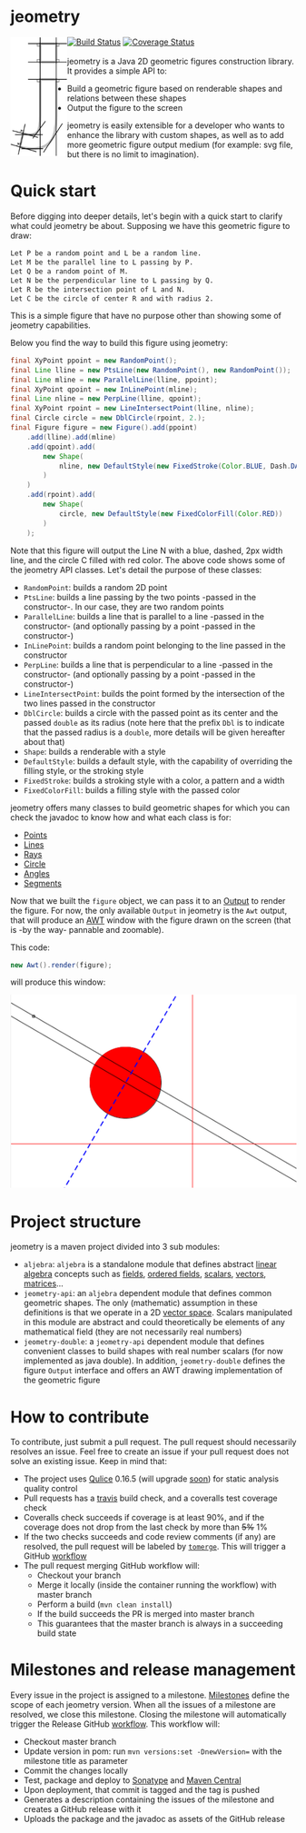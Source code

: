 # jeometry
<img align="left" alt="Logo" src="https://github.com/HDouss/jeometry/blob/gh-pages/images/path3479.png" width="100" />

[![Build Status](https://travis-ci.org/HDouss/jeometry.svg?branch=master)](https://travis-ci.org/HDouss/jeometry)
[![Coverage Status](https://coveralls.io/repos/github/HDouss/jeometry/badge.svg?branch=master)](https://coveralls.io/github/HDouss/jeometry?branch=master)<br/><br/>
jeometry is a Java 2D geometric figures construction library.
It provides a simple API to:
* Build a geometric figure based on renderable shapes and relations between these shapes
* Output the figure to the screen

jeometry is easily extensible for a developer who wants to enhance the library with custom shapes, as well as to add more geometric figure output medium (for example: svg file, but there is no limit to imagination).


# Quick start
Before digging into deeper details, let's begin with a quick start to clarify what could jeometry be about.
Supposing we have this geometric figure to draw:

```
Let P be a random point and L be a random line.
Let M be the parallel line to L passing by P.
Let Q be a random point of M.
Let N be the perpendicular line to L passing by Q.
Let R be the intersection point of L and N.
Let C be the circle of center R and with radius 2. 
```

This is a simple figure that have no purpose other than showing some of jeometry capabilities.

Below you find the way to build this figure using jeometry:

```java
final XyPoint ppoint = new RandomPoint();
final Line lline = new PtsLine(new RandomPoint(), new RandomPoint());
final Line mline = new ParallelLine(lline, ppoint);
final XyPoint qpoint = new InLinePoint(mline);
final Line nline = new PerpLine(lline, qpoint);
final XyPoint rpoint = new LineIntersectPoint(lline, nline);
final Circle circle = new DblCircle(rpoint, 2.);
final Figure figure = new Figure().add(ppoint)
    .add(lline).add(mline)
    .add(qpoint).add(
        new Shape(
            nline, new DefaultStyle(new FixedStroke(Color.BLUE, Dash.DASHED, 2f))
        )
    )
    .add(rpoint).add(
        new Shape(
            circle, new DefaultStyle(new FixedColorFill(Color.RED))
        )
    );
```
Note that this figure will output the Line N with a blue, dashed, 2px width line, and the circle C filled with red color.
The above code shows some of the jeometry API classes. Let's detail the purpose of these classes:
* `RandomPoint`: builds a random 2D point
* `PtsLine`: builds a line passing by the two points -passed in the constructor-. In our case, they are two random points
* `ParallelLine`: builds a line that is parallel to a line -passed in the constructor- (and optionally passing by a point -passed in the constructor-)
* `InLinePoint`: builds a random point belonging to the line passed in the constructor
* `PerpLine`: builds a line that is perpendicular to a line -passed in the constructor- (and optionally passing by a point -passed in the constructor-)
* `LineIntersectPoint`: builds the point formed by the intersection of the two lines passed in the constructor
* `DblCircle`: builds a circle with the passed point as its center and the passed `double` as its radius (note here that the prefix `Dbl` is to indicate that the passed radius is a `double`, more details will be given hereafter about that)
* `Shape`: builds a renderable with a style
* `DefaultStyle`: builds a default style, with the capability of overriding the filling style, or the stroking style
* `FixedStroke`: builds a stroking style with a color, a pattern and a width
* `FixedColorFill`: builds a filling style with the passed color


jeometry offers many classes to build geometric shapes for which you can check the javadoc to know how and what each class is for:
* [Points](https://github.com/HDouss/jeometry/tree/master/jeometry-api/src/main/java/com/jeometry/twod/point)
* [Lines](https://github.com/HDouss/jeometry/tree/master/jeometry-api/src/main/java/com/jeometry/twod/line)
* [Rays](https://github.com/HDouss/jeometry/tree/master/jeometry-api/src/main/java/com/jeometry/twod/ray)
* [Circle](https://github.com/HDouss/jeometry/tree/master/jeometry-api/src/main/java/com/jeometry/twod/circle)
* [Angles](https://github.com/HDouss/jeometry/tree/master/jeometry-api/src/main/java/com/jeometry/twod/angle)
* [Segments](https://github.com/HDouss/jeometry/tree/master/jeometry-api/src/main/java/com/jeometry/twod/segment)

Now that we built the `figure` object, we can pass it to an [Output](https://github.com/HDouss/jeometry/blob/master/jeometry-double/src/main/java/com/jeometry/render/Output.java) to render the figure.
For now, the only available `Output` in jeometry is the `Awt` output, that will produce an [AWT](https://en.wikipedia.org/wiki/Abstract_Window_Toolkit) window with the figure drawn on the screen (that is -by the way- pannable and zoomable).

This code:
```java
new Awt().render(figure);
```
will produce this window:

<img alt="Figure on screen" src="https://github.com/HDouss/jeometry/blob/gh-pages/images/sample1v2.png" />

# Project structure
jeometry is a maven project divided into 3 sub modules:
* `aljebra`: `aljebra` is a standalone module that defines abstract [linear algebra](https://en.wikipedia.org/wiki/Linear_algebra) concepts such as [fields](https://en.wikipedia.org/wiki/Field_(mathematics)), [ordered fields](https://en.wikipedia.org/wiki/Ordered_field), [scalars](https://en.wikipedia.org/wiki/Scalar_(mathematics)), [vectors](https://en.wikipedia.org/wiki/Vector_(mathematics_and_physics)), [matrices](https://en.wikipedia.org/wiki/Matrix_(mathematics))...
* `jeometry-api`: an `aljebra` dependent module that defines common geometric shapes. The only (mathematic) assumption in these definitions is that we operate in a 2D [vector space](https://en.wikipedia.org/wiki/Vector_space). Scalars manipulated in this module are abstract and could theoretically be elements of any mathematical field (they are not necessarily real numbers)
* `jeometry-double`: a `jeometry-api` dependent module that defines convenient classes to build shapes with real number scalars (for now implemented as java double). In addition, `jeometry-double` defines the figure `Output` interface and offers an AWT drawing implementation of the geometric figure

# How to contribute
To contribute, just submit a pull request. The pull request should necessarily resolves an issue. Feel free to create an issue if your pull request does not solve an existing issue. Keep in mind that:
* The project uses [Qulice](https://www.qulice.com/) 0.16.5 (will upgrade [soon](https://github.com/HDouss/jeometry/milestone/2)) for static analysis quality control
* Pull requests has a [travis](https://github.com/HDouss/jeometry/blob/master/.travis.yml) build check, and a coveralls test coverage check
* Coveralls check succeeds if coverage is at least 90%, and if the coverage does not drop from the last check by more than ~~5%~~ 1%
* If the two checks succeeds and code review comments (if any) are resolved, the pull request will be labeled by [`tomerge`](https://github.com/HDouss/jeometry/labels/tomerge). This will trigger a GitHub [workflow](https://github.com/HDouss/jeometry/blob/master/.github/workflows/merge-pr.yml)
* The pull request merging GitHub workflow will:
  * Checkout your branch
  * Merge it locally (inside the container running the workflow) with master branch
  * Perform a build (`mvn clean install`)
  * If the build succeeds the PR is merged into master branch
  * This guarantees that the master branch is always in a succeeding build state

# Milestones and release management
Every issue in the project is assigned to a milestone. [Milestones](https://github.com/HDouss/jeometry/milestones) define the scope of each jeometry version. When all the issues of a milestone are resolved, we close this milestone.
Closing the milestone will automatically trigger the Release GitHub [workflow](https://github.com/HDouss/jeometry/blob/master/.github/workflows/release.yml). This workflow will:
* Checkout master branch
* Update version in pom: run `mvn versions:set -DnewVersion=` with the milestone title as parameter
* Commit the changes locally
* Test, package and deploy to [Sonatype](https://central.sonatype.org/) and [Maven Central](https://search.maven.org/)
* Upon deployment, that commit is tagged and the tag is pushed
* Generates a description containing the issues of the milestone and creates a GitHub release with it
* Uploads the package and the javadoc as assets of the GitHub release
 